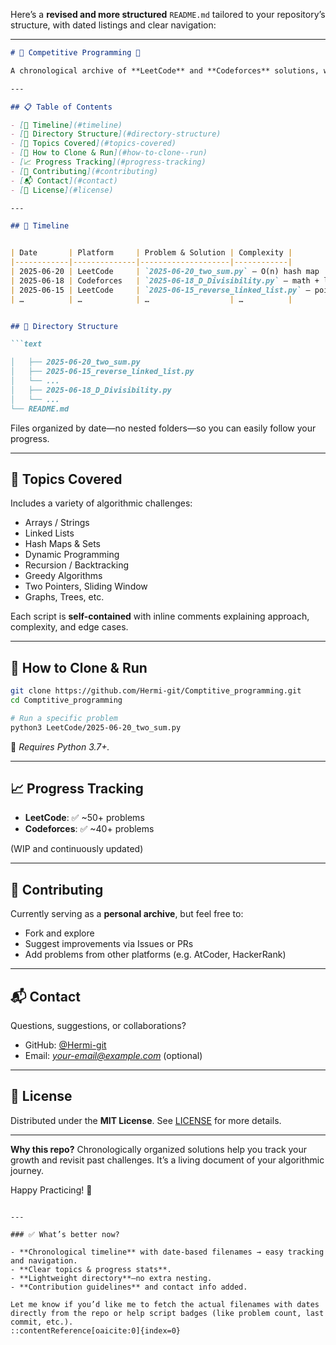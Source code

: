 Here’s a **revised and more structured** `README.md` tailored to your repository’s structure, with dated listings and clear navigation:

---

````markdown
# 🧩 Competitive Programming 📅

A chronological archive of **LeetCode** and **Codeforces** solutions, written in **Python**. Each solution is timestamped and organized by date for easy progress tracking.

---

## 📋 Table of Contents

- [📅 Timeline](#timeline)
- [📁 Directory Structure](#directory-structure)
- [🧠 Topics Covered](#topics-covered)
- [🚀 How to Clone & Run](#how-to-clone--run)
- [📈 Progress Tracking](#progress-tracking)
- [🔧 Contributing](#contributing)
- [📬 Contact](#contact)
- [🧾 License](#license)

---

## 📅 Timeline


| Date       | Platform     | Problem & Solution | Complexity |
|------------|--------------|--------------------|------------|
| 2025-06-20 | LeetCode     | `2025-06-20_two_sum.py` – O(n) hash map | ⭐⭐ |
| 2025-06-18 | Codeforces   | `2025-06-18_D_Divisibility.py` – math + loops | ⭐⭐ |
| 2025-06-15 | LeetCode     | `2025-06-15_reverse_linked_list.py` – pointer manipulation | ⭐ |
| …          | …            | …                  | …          |


## 📁 Directory Structure

```text

│   ├── 2025-06-20_two_sum.py
│   ├── 2025-06-15_reverse_linked_list.py
│   └── ...
│   ├── 2025-06-18_D_Divisibility.py
│   └── ...
└── README.md
````

Files organized by date—no nested folders—so you can easily follow your progress.

---

## 🧠 Topics Covered

Includes a variety of algorithmic challenges:

* Arrays / Strings
* Linked Lists
* Hash Maps & Sets
* Dynamic Programming
* Recursion / Backtracking
* Greedy Algorithms
* Two Pointers, Sliding Window
* Graphs, Trees, etc.

Each script is **self-contained** with inline comments explaining approach, complexity, and edge cases.

---

## 🚀 How to Clone & Run

```bash
git clone https://github.com/Hermi-git/Comptitive_programming.git
cd Comptitive_programming

# Run a specific problem
python3 LeetCode/2025-06-20_two_sum.py
```

📌 *Requires Python 3.7+.*

---

## 📈 Progress Tracking

* **LeetCode**: ✅ \~50+ problems
* **Codeforces**: ✅ \~40+ problems

(WIP and continuously updated)

---

## 🔧 Contributing

Currently serving as a **personal archive**, but feel free to:

* Fork and explore
* Suggest improvements via Issues or PRs
* Add problems from other platforms (e.g. AtCoder, HackerRank)

---

## 📬 Contact

Questions, suggestions, or collaborations?

* GitHub: [@Hermi-git](https://github.com/Hermi-git)
* Email: *[your-email@example.com](mailto:your-email@example.com)* (optional)

---

## 🧾 License

Distributed under the **MIT License**. See [LICENSE](LICENSE) for more details.

---

**Why this repo?**
Chronologically organized solutions help you track your growth and revisit past challenges. It’s a living document of your algorithmic journey.

Happy Practicing! 🚀

```

---

### ✅ What’s better now?

- **Chronological timeline** with date-based filenames → easy tracking and navigation.
- **Clear topics & progress stats**.
- **Lightweight directory**—no extra nesting.
- **Contribution guidelines** and contact info added.

Let me know if you’d like me to fetch the actual filenames with dates directly from the repo or help script badges (like problem count, last commit, etc.).
::contentReference[oaicite:0]{index=0}
```
